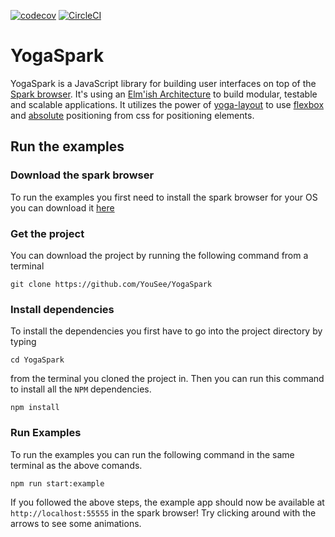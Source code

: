 [![codecov](https://codecov.io/gh/YouSee/yogaspark/branch/master/graph/badge.svg)](https://codecov.io/gh/YouSee/yogaspark)
[![CircleCI](https://circleci.com/gh/YouSee/YogaSpark.svg?style=svg)](https://circleci.com/gh/YouSee/yoga-layout-spark-ui)

# **YogaSpark**

YogaSpark is a JavaScript library for building user interfaces on top of the [Spark browser](http://www.sparkui.org). It's using an [Elm'ish Architecture](https://guide.elm-lang.org/architecture/) to build modular, testable and scalable applications. It utilizes the power of [yoga-layout](https://yogalayout.com/) to use [flexbox](https://css-tricks.com/snippets/css/a-guide-to-flexbox/) and [absolute](https://developer.mozilla.org/en-US/docs/Web/CSS/position) positioning from css for positioning elements.

## **Run the examples**

### Download the spark browser

To run the examples you first need to install the spark browser for your OS you can download it [here](http://www.sparkui.org/docs/getting_started.html)

### Get the project

You can download the project by running the following command from a terminal

`git clone https://github.com/YouSee/YogaSpark`

### Install dependencies

To install the dependencies you first have to go into the project directory by typing

`cd YogaSpark`

from the terminal you cloned the project in. Then you can run this command to install all the `NPM` dependencies.

`npm install`

### Run Examples

To run the examples you can run the following command in the same terminal as the above comands.

`npm run start:example`

If you followed the above steps, the example app should now be available at `http://localhost:55555` in the spark browser! Try clicking around with the arrows to see some animations.
